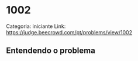 # 1002

Categoria: iniciante
Link: https://judge.beecrowd.com/pt/problems/view/1002
## Entendendo o problema

